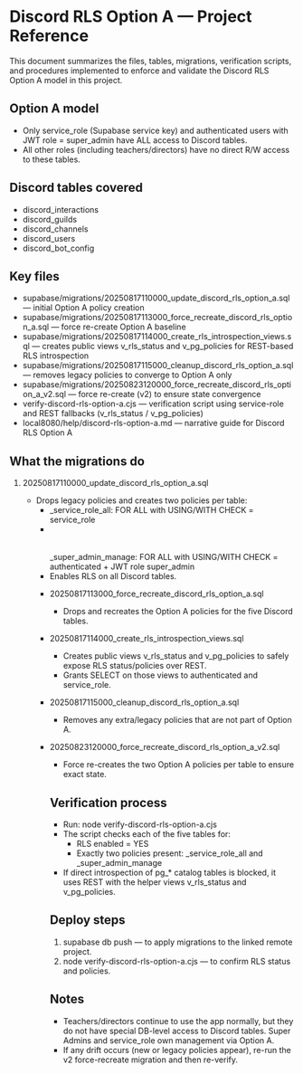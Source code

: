 # Discord RLS Option A — Project Reference

This document summarizes the files, tables, migrations, verification scripts, and procedures implemented to enforce and validate the Discord RLS Option A model in this project.

## Option A model
- Only service_role (Supabase service key) and authenticated users with JWT role = super_admin have ALL access to Discord tables.
- All other roles (including teachers/directors) have no direct R/W access to these tables.

## Discord tables covered
- discord_interactions
- discord_guilds
- discord_channels
- discord_users
- discord_bot_config

## Key files
- supabase/migrations/20250817110000_update_discord_rls_option_a.sql — initial Option A policy creation
- supabase/migrations/20250817113000_force_recreate_discord_rls_option_a.sql — force re-create Option A baseline
- supabase/migrations/20250817114000_create_rls_introspection_views.sql — creates public views v_rls_status and v_pg_policies for REST-based RLS introspection
- supabase/migrations/20250817115000_cleanup_discord_rls_option_a.sql — removes legacy policies to converge to Option A only
- supabase/migrations/20250823120000_force_recreate_discord_rls_option_a_v2.sql — force re-create (v2) to ensure state convergence
- verify-discord-rls-option-a.cjs — verification script using service-role and REST fallbacks (v_rls_status / v_pg_policies)
- local8080/help/discord-rls-option-a.md — narrative guide for Discord RLS Option A

## What the migrations do
1) 20250817110000_update_discord_rls_option_a.sql
   - Drops legacy policies and creates two policies per table:
     - <table>_service_role_all: FOR ALL with USING/WITH CHECK = service_role
     - <table>_super_admin_manage: FOR ALL with USING/WITH CHECK = authenticated + JWT role super_admin
   - Enables RLS on all Discord tables.

2) 20250817113000_force_recreate_discord_rls_option_a.sql
   - Drops and recreates the Option A policies for the five Discord tables.

3) 20250817114000_create_rls_introspection_views.sql
   - Creates public views v_rls_status and v_pg_policies to safely expose RLS status/policies over REST.
   - Grants SELECT on those views to authenticated and service_role.

4) 20250817115000_cleanup_discord_rls_option_a.sql
   - Removes any extra/legacy policies that are not part of Option A.

5) 20250823120000_force_recreate_discord_rls_option_a_v2.sql
   - Force re-creates the two Option A policies per table to ensure exact state.

## Verification process
- Run: node verify-discord-rls-option-a.cjs
- The script checks each of the five tables for:
  - RLS enabled = YES
  - Exactly two policies present: _service_role_all and _super_admin_manage
- If direct introspection of pg_* catalog tables is blocked, it uses REST with the helper views v_rls_status and v_pg_policies.

## Deploy steps
1) supabase db push — to apply migrations to the linked remote project.
2) node verify-discord-rls-option-a.cjs — to confirm RLS status and policies.

## Notes
- Teachers/directors continue to use the app normally, but they do not have special DB-level access to Discord tables. Super Admins and service_role own management via Option A.
- If any drift occurs (new or legacy policies appear), re-run the v2 force-recreate migration and then re-verify.